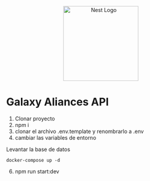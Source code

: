 <p align="center">
  <a href="http://nestjs.com/" target="blank"><img src="https://nestjs.com/img/logo-small.svg" width="200" alt="Nest Logo" /></a>
</p>

# Galaxy Aliances API

1. Clonar proyecto
2. npm i
3. clonar el archivo .env.template y renombrarlo a .env
4. cambiar las variables de entorno

Levantar la base de datos
```
docker-compose up -d
```

6. npm run start:dev

